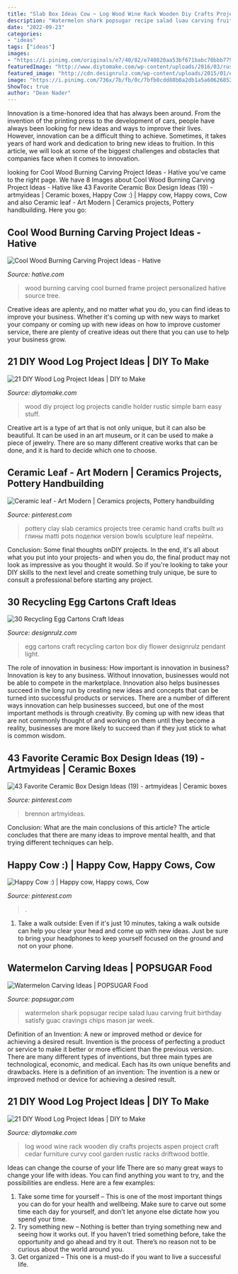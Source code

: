 ```yaml
---
title: "Slab Box Ideas Cow ~ Log Wood Wine Rack Wooden Diy Crafts Projects Aspen Project Craft Cedar Furniture Curvy Cool Garden Rustic Racks Driftwood Bottle"
description: "Watermelon shark popsugar recipe salad luau carving fruit birthday satisfy guac cravings chips mason jar week"
date: "2022-09-23"
categories:
- "ideas"
tags: ["ideas"]
images:
- "https://i.pinimg.com/originals/e7/40/82/e740820aa53bf671babc70bbb779caa8.jpg"
featuredImage: "http://www.diytomake.com/wp-content/uploads/2016/03/rustic-wood-projects.jpg"
featured_image: "http://cdn.designrulz.com/wp-content/uploads/2015/01/egg-box-3.jpg"
image: "https://i.pinimg.com/736x/7b/fb/0c/7bfb0cdd88b0a2db1a5a60626852cc9a.jpg"
ShowToc: true
author: "Dean Nader"
---
```



Innovation is a time-honored idea that has always been around. From the invention of the printing press to the development of cars, people have always been looking for new ideas and ways to improve their lives. However, innovation can be a difficult thing to achieve. Sometimes, it takes years of hard work and dedication to bring new ideas to fruition. In this article, we will look at some of the biggest challenges and obstacles that companies face when it comes to innovation.

	

		
looking for Cool Wood Burning Carving Project Ideas - Hative you've came to the right page. We have 8 Images about Cool Wood Burning Carving Project Ideas - Hative like 43 Favorite Ceramic Box Design Ideas (19) - artmyideas | Ceramic boxes, Happy Cow :) | Happy cow, Happy cows, Cow and also Ceramic leaf - Art Modern | Ceramics projects, Pottery handbuilding. Here you go:
		
    
## Cool Wood Burning Carving Project Ideas - Hative

<img loading=lazy src="https://hative.com/wp-content/uploads/2015/01/wood-burning/9-wood-burning.jpg" onerror="this.onerror=null;this.src='https://tse1.mm.bing.net/th?id=OIP.Zdhb1LiotuV_zqq9_WnK-wHaJ4&amp;pid=15.1';" alt="Cool Wood Burning Carving Project Ideas - Hative">

_Source: hative.com_

>wood burning carving cool burned frame project personalized hative source tree. 

	

Creative ideas are aplenty, and no matter what you do, you can find ideas to improve your business. Whether it's coming up with new ways to market your company or coming up with new ideas on how to improve customer service, there are plenty of creative ideas out there that you can use to help your business grow.

    
## 21 DIY Wood Log Project Ideas | DIY To Make

<img loading=lazy src="http://www.diytomake.com/wp-content/uploads/2016/03/rustic-wood-projects.jpg" onerror="this.onerror=null;this.src='https://tse2.mm.bing.net/th?id=OIP.rmzscWDOaN3tHfXSHtxWywHaJ3&amp;pid=15.1';" alt="21 DIY Wood Log Project Ideas | DIY to Make">

_Source: diytomake.com_

>wood diy project log projects candle holder rustic simple barn easy stuff. 

	

Creative art is a type of art that is not only unique, but it can also be beautiful. It can be used in an art museum, or it can be used to make a piece of jewelry. There are so many different creative works that can be done, and it is hard to decide which one to choose.

    
## Ceramic Leaf - Art Modern | Ceramics Projects, Pottery Handbuilding

<img loading=lazy src="https://i.pinimg.com/736x/7b/6d/c2/7b6dc2b39c3498fbfd12dd27fc79e977.jpg" onerror="this.onerror=null;this.src='https://tse4.mm.bing.net/th?id=OIP.PQnXlJOn9Ek47jNdHITaswHaJ4&amp;pid=15.1';" alt="Ceramic leaf - Art Modern | Ceramics projects, Pottery handbuilding">

_Source: pinterest.com_

>pottery clay slab ceramics projects tree ceramic hand crafts built из глины matti pots поделки version bowls sculpture leaf перейти. 

	

Conclusion: Some final thoughts onDIY projects.
In the end, it's all about what you put into your projects- and when you do, the final product may not look as impressive as you thought it would. So if you're looking to take your DIY skills to the next level and create something truly unique, be sure to consult a professional before starting any project.

    
## 30 Recycling Egg Cartons Craft Ideas

<img loading=lazy src="http://cdn.designrulz.com/wp-content/uploads/2015/01/egg-box-3.jpg" onerror="this.onerror=null;this.src='https://tse4.mm.bing.net/th?id=OIP.ZyMXiyCNQ54FcZeb-NICsQHaFB&amp;pid=15.1';" alt="30 Recycling Egg Cartons Craft Ideas">

_Source: designrulz.com_

>egg cartons craft recycling carton box diy flower designrulz pendant light. 

	

The role of innovation in business: How important is innovation in business?
Innovation is key to any business. Without innovation, businesses would not be able to compete in the marketplace. Innovation also helps businesses succeed in the long run by creating new ideas and concepts that can be turned into successful products or services. There are a number of different ways innovation can help businesses succeed, but one of the most important methods is through creativity. By coming up with new ideas that are not commonly thought of and working on them until they become a reality, businesses are more likely to succeed than if they just stick to what is common wisdom.

    
## 43 Favorite Ceramic Box Design Ideas (19) - Artmyideas | Ceramic Boxes

<img loading=lazy src="https://i.pinimg.com/736x/7b/fb/0c/7bfb0cdd88b0a2db1a5a60626852cc9a.jpg" onerror="this.onerror=null;this.src='https://tse4.mm.bing.net/th?id=OIP.f3yLI97K0zIB5vGiO2RDcgHaKE&amp;pid=15.1';" alt="43 Favorite Ceramic Box Design Ideas (19) - artmyideas | Ceramic boxes">

_Source: pinterest.com_

>brennon artmyideas. 

	

Conclusion: What are the main conclusions of this article?
The article concludes that there are many ideas to improve mental health, and that trying different techniques can help.

    
## Happy Cow :) | Happy Cow, Happy Cows, Cow

<img loading=lazy src="https://i.pinimg.com/originals/e7/40/82/e740820aa53bf671babc70bbb779caa8.jpg" onerror="this.onerror=null;this.src='https://tse4.mm.bing.net/th?id=OIP.qWsjESGxrl1WwH73PNiupQHaHa&amp;pid=15.1';" alt="Happy Cow :) | Happy cow, Happy cows, Cow">

_Source: pinterest.com_

>. 

	

1. Take a walk outside: Even if it's just 10 minutes, taking a walk outside can help you clear your head and come up with new ideas. Just be sure to bring your headphones to keep yourself focused on the ground and not on your phone.

    
## Watermelon Carving Ideas | POPSUGAR Food

<img loading=lazy src="http://media4.popsugar-assets.com/files/2016/04/25/961/n/1922398/d132520a_edit_img_facebook_post_image_file_41067400_1461619705_UJk8FP.fbshare.jpg" onerror="this.onerror=null;this.src='https://tse3.mm.bing.net/th?id=OIP.kY6traR2f-hYHGckIPb8ZQHaD4&amp;pid=15.1';" alt="Watermelon Carving Ideas | POPSUGAR Food">

_Source: popsugar.com_

>watermelon shark popsugar recipe salad luau carving fruit birthday satisfy guac cravings chips mason jar week. 

	

Definition of an Invention: A new or improved method or device for achieving a desired result.
Invention is the process of perfecting a product or service to make it better or more efficient than the previous version. There are many different types of inventions, but three main types are technological, economic, and medical. Each has its own unique benefits and drawbacks. Here is a definition of an invention: 
The invention is a new or improved method or device for achieving a desired result.

    
## 21 DIY Wood Log Project Ideas | DIY To Make

<img loading=lazy src="http://www.diytomake.com/wp-content/uploads/2016/03/wine-rack-2.jpg" onerror="this.onerror=null;this.src='https://tse2.mm.bing.net/th?id=OIP.vNpRG3YHKEDcAc8YOrkRXwHaJ3&amp;pid=15.1';" alt="21 DIY Wood Log Project Ideas | DIY to Make">

_Source: diytomake.com_

>log wood wine rack wooden diy crafts projects aspen project craft cedar furniture curvy cool garden rustic racks driftwood bottle. 

	

Ideas can change the course of your life
There are so many great ways to change your life with ideas. You can find anything you want to try, and the possibilities are endless. Here are a few examples: 
1. Take some time for yourself – This is one of the most important things you can do for your health and wellbeing. Make sure to carve out some time each day for yourself, and don’t let anyone else dictate how you spend your time. 
2. Try something new – Nothing is better than trying something new and seeing how it works out. If you haven’t tried something before, take the opportunity and go ahead and try it out. There’s no reason not to be curious about the world around you. 
3. Get organized – This one is a must-do if you want to live a successful life.

